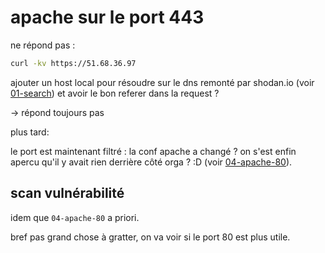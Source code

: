 # apache sur le port 443

ne répond pas :

```sh
curl -kv https://51.68.36.97
```

ajouter un host local pour résoudre sur le dns remonté par shodan.io (voir [01-search](../../01-search/)) et avoir le bon referer dans la request ?

-> répond toujours pas

plus tard:

le port est maintenant filtré : la conf apache a changé ? on s'est enfin apercu qu'il y avait rien derrière côté orga ? :D (voir [04-apache-80](../04-apache-80/)).

## scan vulnérabilité

idem que `04-apache-80` a priori.

bref pas grand chose à gratter, on va voir si le port 80 est plus utile.
